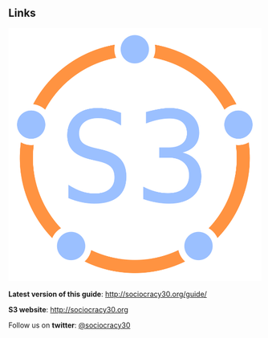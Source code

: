 ## Links

![fit](img/framework/logo.png)

**Latest version of this guide**: <http://sociocracy30.org/guide/>

**S3 website**: <http://sociocracy30.org>

Follow us on **twitter**: [@sociocracy30](http://twitter.com/@sociocracy30)